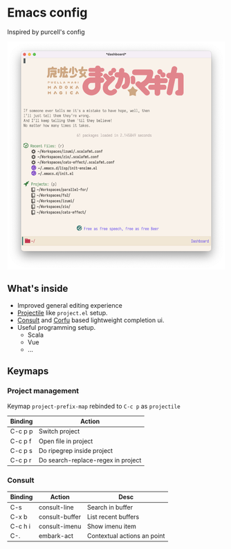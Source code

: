 # Emacs config

Inspired by purcell's config

![Scrot](https://raw.githubusercontent.com/jilen/.emacs.d/main/scrot.png)

## What's inside
+ Improved general editing experience
+ [Projectile](https://github.com/bbatsov/projectile) like  `project.el` setup.
+ [Consult](https://github.com/minad/consult) and [Corfu](https://github.com/minad/corfu) based lightweight completion ui.
+ Useful programming setup.
  - Scala
  - Vue
  - ...

## Keymaps

### Project management

Keymap `project-prefix-map` rebinded to `C-c p` as `projectile`

| Binding | Action                             |
|---------|------------------------------------|
| C-c p p | Switch project                       |
| C-c p f | Open file in project                |
| C-c p s | Do ripegrep inside project         |
| C-c p r | Do search-replace-regex in project |

### Consult

| Binding | Action         | Desc                        |
|---------|----------------|-----------------------------|
| C-s     | consult-line   | Search in buffer            |
| C-x b   | consult-buffer | List recent buffers         |
| C-c h i | consult-imenu  | Show imenu item             |
| C-.     | embark-act     | Contextual actions an point |
